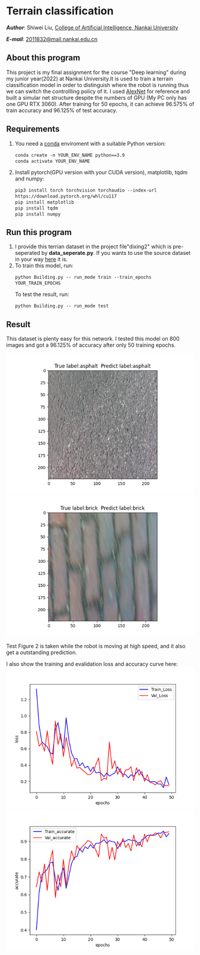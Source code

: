 # Terrain classification
***Author***: Shiwei Liu, [College of Artificial Intelligence, Nankai University](https://aien.nankai.edu.cn/)

***E-mail***: 2011832@mail.nankai.edu.cn

## About this program
This project is my final assignment for the course "Deep learning" during my junior year(2022) at Nankai University.It is used to train a terrain classification model in order to distinguish where the robot is running thus we can switch the controllling policy of it. I used [AlexNet](https://proceedings.neurips.cc/paper_files/paper/2012/file/c399862d3b9d6b76c8436e924a68c45b-Paper.pdf) for reference and built a simular net structure despite the numbers of GPU (My PC only has one GPU RTX 3060). After training for 50 epochs, it can achieve 96.575% of train accuracy and 96.125% of test accuracy. 

## Requirements
1. You need a [conda](https://www.anaconda.com) enviroment with a suitable Python version:
    ```
    conda create -n YOUR_ENV_NAME python==3.9
    conda activate YOUR_ENV_NAME
    ```
2. Install pytorch(GPU version with your CUDA version), matplotlib, tqdm and numpy:
   ```
   pip3 install torch torchvision torchaudio --index-url https://download.pytorch.org/whl/cu117
   pip install matplotlib
   pip install tqdm
   pip install numpy
   ```
## Run this program
1. I provide this terrian dataset in the project file"dixing2" which is pre-seperated by **data_seperate.py**. If you wants to use the source dataset in your way [here](https://drive.google.com/file/d/1hNgvmXk9PifjSBLo2L4cESjqi8ncOcG7/view?usp=sharing) it is.
2. To train this model, run:
   ```
   python Building.py -- run_mode train --train_epochs YOUR_TRAIN_EPOCHS
   ```
   To test the result, run:
   ```
   python Building.py -- run_mode test
   ```
## Result
This dataset is plenty easy for this network. I tested this model on 800 images and got a 96.125% of accuracy after only 50 training epochs.

![test](./imgs/test1.png)
![test](./imgs/test2.png)

Test Figure 2 is taken while the robot is moving at high speed, and it also get a outstanding prediction.

I also show the training and evalidation loss and accuracy curve here:
![curve1](./imgs/curve1.png)
![curve2](./imgs/curve2.png) 
